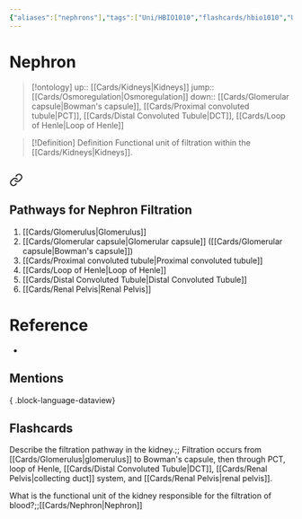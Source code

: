 ```yaml
---
{"aliases":["nephrons"],"tags":["Uni/HBIO1010","flashcards/hbio1010","Uni/LFS112","flashcards/LFS112"],"dg-publish":true,"permalink":"/cards/nephron/","dgPassFrontmatter":true}
---
```


# Nephron

> [!ontology]
> up:: [[Cards/Kidneys\|Kidneys]]
> jump:: [[Cards/Osmoregulation\|Osmoregulation]]
> down:: [[Cards/Glomerular capsule\|Bowman's capsule]], [[Cards/Proximal convoluted tubule\|PCT]], [[Cards/Distal Convoluted Tubule\|DCT]], [[Cards/Loop of Henle\|Loop of Henle]]

> [!Definition] Definition
> Functional unit of filtration within the [[Cards/Kidneys\|Kidneys]].

<style> .container {font-family: sans-serif; text-align: center;} .button-wrapper button {z-index: 1;height: 40px; width: 100px; margin: 10px;padding: 5px;} .excalidraw .App-menu_top .buttonList { display: flex;} .excalidraw-wrapper { height: 800px; margin: 50px; position: relative;} :root[dir="ltr"] .excalidraw .layer-ui__wrapper .zen-mode-transition.App-menu_bottom--transition-left {transform: none;} </style><script src="https://cdn.jsdelivr.net/npm/react@17/umd/react.production.min.js"></script><script src="https://cdn.jsdelivr.net/npm/react-dom@17/umd/react-dom.production.min.js"></script><script type="text/javascript" src="https://cdn.jsdelivr.net/npm/@excalidraw/excalidraw@0/dist/excalidraw.production.min.js"></script><div id="Nephron_Diagramexcalidraw.md1"></div><script>(function(){const InitialData={"type":"excalidraw","version":2,"source":"https://github.com/zsviczian/obsidian-excalidraw-plugin/releases/tag/1.9.19","elements":[{"id":"6bA14_AGK4xGN6hC3sXn4","type":"image","x":-491.64152644230774,"y":-274.7894645800815,"width":473.9731553749598,"height":331.2268541947818,"angle":0,"strokeColor":"transparent","backgroundColor":"transparent","fillStyle":"hachure","strokeWidth":1,"strokeStyle":"solid","roughness":1,"opacity":100,"groupIds":[],"frameId":null,"roundness":null,"seed":1151847818,"version":342,"versionNonce":951529430,"isDeleted":false,"boundElements":null,"updated":1695004104582,"link":null,"locked":false,"status":"pending","fileId":"0e999d949048d9241cc4f2289b904230824fbe9e","scale":[1,1]},{"id":"0Rofz3wk","type":"rectangle","x":-683.93171382157,"y":-324.7712136165841,"width":155,"height":37,"angle":0,"strokeColor":"#1e1e1e","backgroundColor":"transparent","fillStyle":"hachure","strokeWidth":1,"strokeStyle":"solid","roughness":1,"opacity":100,"roundness":{"type":1},"seed":91715,"version":187,"versionNonce":188215242,"updated":1695003428843,"isDeleted":false,"groupIds":[],"boundElements":[{"type":"text","id":"ytBTCTUw"},{"id":"IP2Htj29LViHCZYOqpYau","type":"arrow"}],"link":null,"locked":false},{"text":"Glomerulus","fontSize":20,"fontFamily":1,"textAlign":"center","verticalAlign":"middle","baseline":18,"id":"ytBTCTUw","type":"text","x":-658.011662246863,"y":-318.7712136165841,"width":103.15989685058594,"height":25,"angle":0,"strokeColor":"#1e1e1e","backgroundColor":"transparent","fillStyle":"hachure","strokeWidth":1,"strokeStyle":"solid","roughness":1,"opacity":100,"roundness":{"type":1},"seed":41092,"version":187,"versionNonce":1929078410,"updated":1695003428843,"isDeleted":false,"groupIds":[],"boundElements":[],"link":"[[Cards/Glomerulus\|Glomerulus]]","locked":false,"containerId":"0Rofz3wk","originalText":"Glomerulus","rawText":"[[Cards/Glomerulus\|Glomerulus]]","lineHeight":1.25},{"id":"IP2Htj29LViHCZYOqpYau","type":"arrow","x":-559.8976974034254,"y":-285.5221384938985,"width":89.69342408915628,"height":76.16592360834119,"angle":0,"strokeColor":"#1e1e1e","backgroundColor":"transparent","fillStyle":"hachure","strokeWidth":2,"strokeStyle":"solid","roughness":1,"opacity":100,"groupIds":[],"frameId":null,"roundness":{"type":2},"seed":50420106,"version":184,"versionNonce":842532170,"isDeleted":false,"boundElements":null,"updated":1695004052267,"link":null,"locked":false,"points":[[0,0],[89.69342408915628,76.16592360834119]],"lastCommittedPoint":null,"startBinding":{"elementId":"0Rofz3wk","focus":-0.22258781098526714,"gap":2.2490751226855537},"endBinding":null,"startArrowhead":null,"endArrowhead":"arrow"},{"id":"PbrLwjNj","type":"rectangle","x":-672.5982928079588,"y":-105.92111873171115,"width":199,"height":37,"angle":0,"strokeColor":"#1e1e1e","backgroundColor":"transparent","fillStyle":"hachure","strokeWidth":1,"strokeStyle":"solid","roughness":1,"opacity":100,"roundness":{"type":1},"seed":29866,"version":126,"versionNonce":5336534,"updated":1695003461985,"isDeleted":false,"groupIds":[],"boundElements":[{"type":"text","id":"u2e1BgOc"},{"id":"pIOMhkj_Paiy5e9whtwXb","type":"arrow"}],"link":null,"locked":false},{"text":"Bowman's capsule","fontSize":20,"fontFamily":1,"textAlign":"center","verticalAlign":"middle","baseline":18,"id":"u2e1BgOc","type":"text","x":-658.5882220071776,"y":-99.92111873171115,"width":170.9798583984375,"height":25,"angle":0,"strokeColor":"#1e1e1e","backgroundColor":"transparent","fillStyle":"hachure","strokeWidth":1,"strokeStyle":"solid","roughness":1,"opacity":100,"roundness":{"type":1},"seed":57395,"version":126,"versionNonce":1751830602,"updated":1695003454988,"isDeleted":false,"groupIds":[],"boundElements":[],"link":"[[Cards/Glomerular capsule\|Glomerular capsule]]","locked":false,"containerId":"PbrLwjNj","originalText":"Bowman's capsule","rawText":"[[Cards/Glomerular capsule\|Bowman's capsule]]","lineHeight":1.25},{"id":"pIOMhkj_Paiy5e9whtwXb","type":"arrow","x":-530.0360040834998,"y":-111.25224853940352,"width":83.07992788461542,"height":69.38701923076923,"angle":0,"strokeColor":"#1e1e1e","backgroundColor":"transparent","fillStyle":"hachure","strokeWidth":2,"strokeStyle":"solid","roughness":1,"opacity":100,"groupIds":[],"frameId":null,"roundness":{"type":2},"seed":1632145610,"version":72,"versionNonce":154013770,"isDeleted":false,"boundElements":null,"updated":1695004055432,"link":null,"locked":false,"points":[[0,0],[83.07992788461542,-69.38701923076923]],"lastCommittedPoint":null,"startBinding":{"elementId":"PbrLwjNj","focus":0.1194262354081656,"gap":5.331129807692378},"endBinding":null,"startArrowhead":null,"endArrowhead":"arrow"},{"id":"u0zGNmAD","type":"rectangle","x":-376.91924030833457,"y":-394.62304180863424,"width":80,"height":37,"angle":0,"strokeColor":"#1e1e1e","backgroundColor":"transparent","fillStyle":"hachure","strokeWidth":1,"strokeStyle":"solid","roughness":1,"opacity":100,"roundness":{"type":1},"seed":88300,"version":152,"versionNonce":787305162,"updated":1695003499483,"isDeleted":false,"groupIds":[],"boundElements":[{"type":"text","id":"xjWmFcK7"},{"id":"ZJ_fZzWqO0ZMfn6QVoeUt","type":"arrow"}],"link":null,"locked":false},{"text":"PCT","fontSize":20,"fontFamily":1,"textAlign":"center","verticalAlign":"middle","baseline":18,"id":"xjWmFcK7","type":"text","x":-358.0092213874361,"y":-388.62304180863424,"width":42.179962158203125,"height":25,"angle":0,"strokeColor":"#1e1e1e","backgroundColor":"transparent","fillStyle":"hachure","strokeWidth":1,"strokeStyle":"solid","roughness":1,"opacity":100,"roundness":{"type":1},"seed":7118,"version":152,"versionNonce":745551446,"updated":1695003489644,"isDeleted":false,"groupIds":[],"boundElements":[],"link":"[[Cards/Proximal convoluted tubule\|Proximal convoluted tubule]]","locked":false,"containerId":"u0zGNmAD","originalText":"PCT","rawText":"[[Cards/Proximal convoluted tubule\|PCT]]","lineHeight":1.25},{"id":"ZJ_fZzWqO0ZMfn6QVoeUt","type":"arrow","x":-333.99033100657675,"y":-357.3129456547881,"width":39.55528846153845,"height":102.53605769230768,"angle":0,"strokeColor":"#1e1e1e","backgroundColor":"transparent","fillStyle":"hachure","strokeWidth":2,"strokeStyle":"solid","roughness":1,"opacity":100,"groupIds":[],"frameId":null,"roundness":{"type":2},"seed":1427297046,"version":148,"versionNonce":1705069014,"isDeleted":false,"boundElements":null,"updated":1695004047633,"link":null,"locked":false,"points":[[0,0],[-39.55528846153845,102.53605769230768]],"lastCommittedPoint":null,"startBinding":{"elementId":"u0zGNmAD","focus":-0.2160792684227694,"gap":1},"endBinding":null,"startArrowhead":null,"endArrowhead":"arrow"},{"id":"H8J1bkeA","type":"rectangle","x":-502.3641484504244,"y":84.47551588367332,"width":161,"height":37,"angle":0,"strokeColor":"#1e1e1e","backgroundColor":"transparent","fillStyle":"hachure","strokeWidth":1,"strokeStyle":"solid","roughness":1,"opacity":100,"roundness":{"type":1},"seed":61067,"version":300,"versionNonce":1130057802,"updated":1695004003837,"isDeleted":false,"groupIds":[],"boundElements":[{"type":"text","id":"GROti2Zp"},{"id":"YfLaK_PVFE0a6FP7K3o_h","type":"arrow"}],"link":null,"locked":false},{"text":"Loop of Henle","fontSize":20,"fontFamily":1,"textAlign":"center","verticalAlign":"middle","baseline":18,"id":"GROti2Zp","type":"text","x":-488.01408894114707,"y":90.47551588367332,"width":132.2998809814453,"height":25,"angle":0,"strokeColor":"#1e1e1e","backgroundColor":"transparent","fillStyle":"hachure","strokeWidth":1,"strokeStyle":"solid","roughness":1,"opacity":100,"roundness":{"type":1},"seed":50004,"version":300,"versionNonce":14595850,"updated":1695004003837,"isDeleted":false,"groupIds":[],"boundElements":[],"link":"[[Cards/Loop of Henle\|Loop of Henle]]","locked":false,"containerId":"H8J1bkeA","originalText":"Loop of Henle","rawText":"[[Cards/Loop of Henle\|Loop of Henle]]","lineHeight":1.25},{"id":"YfLaK_PVFE0a6FP7K3o_h","type":"arrow","x":-407.0546675404604,"y":78.20388126828891,"width":65.45315864926829,"height":44.36298076923083,"angle":0,"strokeColor":"#1e1e1e","backgroundColor":"transparent","fillStyle":"hachure","strokeWidth":2,"strokeStyle":"solid","roughness":1,"opacity":100,"groupIds":[],"frameId":null,"roundness":{"type":2},"seed":974959190,"version":188,"versionNonce":1914286870,"isDeleted":false,"boundElements":null,"updated":1695004058328,"link":null,"locked":false,"points":[[0,0],[65.45315864926829,-44.36298076923083]],"lastCommittedPoint":null,"startBinding":{"elementId":"H8J1bkeA","focus":-0.20166628272954099,"gap":6.271634615384414},"endBinding":null,"startArrowhead":null,"endArrowhead":"arrow"},{"id":"a4tFFXMe","type":"rectangle","x":-191.91519086046617,"y":-372.9463591163265,"width":84,"height":37,"angle":0,"strokeColor":"#1e1e1e","backgroundColor":"transparent","fillStyle":"hachure","strokeWidth":1,"strokeStyle":"solid","roughness":1,"opacity":100,"roundness":{"type":1},"seed":26359,"version":84,"versionNonce":195328586,"updated":1695004043171,"isDeleted":false,"groupIds":[],"boundElements":[{"type":"text","id":"8mhKGcuh"},{"id":"ZynQcJwz68QPFNq3HXbNi","type":"arrow"}],"link":null,"locked":false},{"text":"DCT","fontSize":20,"fontFamily":1,"textAlign":"center","verticalAlign":"middle","baseline":18,"id":"8mhKGcuh","type":"text","x":-172.19517438097398,"y":-366.9463591163265,"width":44.559967041015625,"height":25,"angle":0,"strokeColor":"#1e1e1e","backgroundColor":"transparent","fillStyle":"hachure","strokeWidth":1,"strokeStyle":"solid","roughness":1,"opacity":100,"roundness":{"type":1},"seed":71717,"version":84,"versionNonce":1306873622,"updated":1695004033591,"isDeleted":false,"groupIds":[],"boundElements":[],"link":"[[Cards/Distal Convoluted Tubule\|Distal Convoluted Tubule]]","locked":false,"containerId":"a4tFFXMe","originalText":"DCT","rawText":"[[Cards/Distal Convoluted Tubule\|DCT]]","lineHeight":1.25},{"id":"ZynQcJwz68QPFNq3HXbNi","type":"arrow","x":-154.92783100657493,"y":-335.5731620009419,"width":81.5534855769231,"height":75.34555288461542,"angle":0,"strokeColor":"#1e1e1e","backgroundColor":"transparent","fillStyle":"hachure","strokeWidth":2,"strokeStyle":"solid","roughness":1,"opacity":100,"groupIds":[],"frameId":null,"roundness":{"type":2},"seed":1483086858,"version":53,"versionNonce":2054332682,"isDeleted":false,"boundElements":null,"updated":1695004044768,"link":null,"locked":false,"points":[[0,0],[-81.5534855769231,75.34555288461542]],"lastCommittedPoint":null,"startBinding":{"elementId":"a4tFFXMe","focus":-0.24854099253916676,"gap":1},"endBinding":null,"startArrowhead":null,"endArrowhead":"arrow"},{"id":"pBHX5cKK","type":"rectangle","x":-115.62897001649071,"y":-158.93494084709573,"width":180,"height":37,"angle":0,"strokeColor":"#1e1e1e","backgroundColor":"transparent","fillStyle":"hachure","strokeWidth":1,"strokeStyle":"solid","roughness":1,"opacity":100,"roundness":{"type":1},"seed":53461,"version":123,"versionNonce":1720350230,"updated":1695004101777,"isDeleted":false,"groupIds":[],"boundElements":[{"type":"text","id":"TvcC7biH"},{"id":"jVMI9x_ksyonBLD7WWCjd","type":"arrow"}],"link":null,"locked":false},{"text":"Collecting Duct","fontSize":20,"fontFamily":1,"textAlign":"center","verticalAlign":"middle","baseline":18,"id":"TvcC7biH","type":"text","x":-100.02890287781884,"y":-152.93494084709573,"width":148.79986572265625,"height":25,"angle":0,"strokeColor":"#1e1e1e","backgroundColor":"transparent","fillStyle":"hachure","strokeWidth":1,"strokeStyle":"solid","roughness":1,"opacity":100,"roundness":{"type":1},"seed":27442,"version":123,"versionNonce":1228882774,"updated":1695004101777,"isDeleted":false,"groupIds":[],"boundElements":[],"link":"[[Cards/Renal Pelvis\|Renal Pelvis]]","locked":false,"containerId":"pBHX5cKK","originalText":"Collecting Duct","rawText":"[[Cards/Renal Pelvis\|Collecting Duct]]","lineHeight":1.25},{"id":"jVMI9x_ksyonBLD7WWCjd","type":"arrow","x":-116.70968196811332,"y":-139.99073099996687,"width":75.8082932692309,"height":18.13151130671727,"angle":0,"strokeColor":"#1e1e1e","backgroundColor":"transparent","fillStyle":"hachure","strokeWidth":2,"strokeStyle":"solid","roughness":1,"opacity":100,"groupIds":[],"frameId":null,"roundness":{"type":2},"seed":878757846,"version":176,"versionNonce":1982330646,"isDeleted":false,"boundElements":null,"updated":1695004109853,"link":null,"locked":false,"points":[[0,0],[-75.8082932692309,18.13151130671727]],"lastCommittedPoint":null,"startBinding":{"elementId":"pBHX5cKK","focus":0.5331581573066781,"gap":1.0807119516226038},"endBinding":null,"startArrowhead":null,"endArrowhead":"arrow"}],"appState":{"theme":"dark","viewBackgroundColor":"#ffffff","currentItemStrokeColor":"#1e1e1e","currentItemBackgroundColor":"transparent","currentItemFillStyle":"hachure","currentItemStrokeWidth":2,"currentItemStrokeStyle":"solid","currentItemRoughness":1,"currentItemOpacity":100,"currentItemFontFamily":1,"currentItemFontSize":20,"currentItemTextAlign":"left","currentItemStartArrowhead":null,"currentItemEndArrowhead":"arrow","scrollX":859.9999463911903,"scrollY":588.8964793086342,"zoom":{"value":1.3},"currentItemRoundness":"round","gridSize":null,"gridColor":{"Bold":"#C9C9C9FF","Regular":"#EDEDEDFF"},"currentStrokeOptions":null,"previousGridSize":null,"frameRendering":{"enabled":true,"clip":true,"name":true,"outline":true}},"files":{}};InitialData.scrollToContent=true;App=()=>{const e=React.useRef(null),t=React.useRef(null),[n,i]=React.useState({width:void 0,height:void 0});return React.useEffect(()=>{i({width:t.current.getBoundingClientRect().width,height:t.current.getBoundingClientRect().height});const e=()=>{i({width:t.current.getBoundingClientRect().width,height:t.current.getBoundingClientRect().height})};return window.addEventListener("resize",e),()=>window.removeEventListener("resize",e)},[t]),React.createElement(React.Fragment,null,React.createElement("div",{className:"excalidraw-wrapper",ref:t},React.createElement(ExcalidrawLib.Excalidraw,{ref:e,width:n.width,height:n.height,initialData:InitialData,viewModeEnabled:!0,zenModeEnabled:!0,gridModeEnabled:!1})))},excalidrawWrapper=document.getElementById("Nephron_Diagramexcalidraw.md1");ReactDOM.render(React.createElement(App),excalidrawWrapper);})();</script>

## 
<div class="transclusion internal-embed is-loaded"><a class="markdown-embed-link" href="/cards/nephron-filtration/#pathways-for-nephron-filtration" aria-label="Open link"><svg xmlns="http://www.w3.org/2000/svg" width="24" height="24" viewBox="0 0 24 24" fill="none" stroke="currentColor" stroke-width="2" stroke-linecap="round" stroke-linejoin="round" class="svg-icon lucide-link"><path d="M10 13a5 5 0 0 0 7.54.54l3-3a5 5 0 0 0-7.07-7.07l-1.72 1.71"></path><path d="M14 11a5 5 0 0 0-7.54-.54l-3 3a5 5 0 0 0 7.07 7.07l1.71-1.71"></path></svg></a><div class="markdown-embed">



## Pathways for Nephron Filtration

<style> .container {font-family: sans-serif; text-align: center;} .button-wrapper button {z-index: 1;height: 40px; width: 100px; margin: 10px;padding: 5px;} .excalidraw .App-menu_top .buttonList { display: flex;} .excalidraw-wrapper { height: 800px; margin: 50px; position: relative;} :root[dir="ltr"] .excalidraw .layer-ui__wrapper .zen-mode-transition.App-menu_bottom--transition-left {transform: none;} </style><script src="https://cdn.jsdelivr.net/npm/react@17/umd/react.production.min.js"></script><script src="https://cdn.jsdelivr.net/npm/react-dom@17/umd/react-dom.production.min.js"></script><script type="text/javascript" src="https://cdn.jsdelivr.net/npm/@excalidraw/excalidraw@0/dist/excalidraw.production.min.js"></script><div id="Flow_of_Filtration_in_the_Nephronexcalidraw.md1"></div><script>(function(){const InitialData={"type":"excalidraw","version":2,"source":"https://github.com/zsviczian/obsidian-excalidraw-plugin/releases/tag/1.9.19","elements":[{"id":"n5H1msrB","type":"rectangle","x":720,"y":260,"width":168.79986572265625,"height":45,"angle":0,"strokeColor":"#1e1e1e","backgroundColor":"transparent","fillStyle":"hachure","strokeWidth":1,"strokeStyle":"solid","roughness":1,"opacity":100,"roundness":null,"seed":25604,"version":9,"versionNonce":326103853,"updated":1694999846995,"isDeleted":false,"groupIds":["PdXMSIyK"],"boundElements":[{"id":"mWa_SrsTRVzPD0c-j4vGc","type":"arrow"}],"link":null,"locked":false},{"type":"rectangle","version":9,"versionNonce":542977091,"isDeleted":false,"id":"A6H1Jo8S","fillStyle":"hachure","strokeWidth":1,"strokeStyle":"solid","roughness":1,"opacity":100,"angle":0,"x":560,"y":260,"strokeColor":"#1e1e1e","backgroundColor":"transparent","width":64.55996704101562,"height":45,"seed":87907,"groupIds":["VTfIm8CT"],"frameId":null,"roundness":null,"boundElements":[{"id":"mWa_SrsTRVzPD0c-j4vGc","type":"arrow"}],"updated":1694999850832,"link":null,"locked":false},{"type":"rectangle","version":7,"versionNonce":1300860333,"isDeleted":false,"id":"xpsSwAZ6","fillStyle":"hachure","strokeWidth":1,"strokeStyle":"solid","roughness":1,"opacity":100,"angle":0,"x":320,"y":260,"strokeColor":"#1e1e1e","backgroundColor":"transparent","width":152.2998809814453,"height":45,"seed":26156,"groupIds":["baxgTLI2"],"frameId":null,"roundness":null,"boundElements":[{"id":"XToCCI2OQKUPMhZ8UXzT9","type":"arrow"},{"id":"rn_5KhxWBDVdTsSSV5O1u","type":"arrow"}],"updated":1694999480549,"link":null,"locked":false},{"type":"rectangle","version":124,"versionNonce":1041854403,"isDeleted":false,"id":"zzsJn9hE","fillStyle":"hachure","strokeWidth":1,"strokeStyle":"solid","roughness":1,"opacity":100,"angle":0,"x":180,"y":260,"strokeColor":"#1e1e1e","backgroundColor":"transparent","width":62.179962158203125,"height":45,"seed":94240,"groupIds":["8NvmM9yT"],"frameId":null,"roundness":null,"boundElements":[{"id":"XToCCI2OQKUPMhZ8UXzT9","type":"arrow"},{"id":"kug4wDJeRhTmCEZNed6GJ","type":"arrow"}],"updated":1694999475925,"link":null,"locked":false},{"type":"rectangle","version":185,"versionNonce":184579203,"isDeleted":false,"id":"sVrJGNhO","fillStyle":"hachure","strokeWidth":1,"strokeStyle":"solid","roughness":1,"opacity":100,"angle":0,"x":-80,"y":260,"strokeColor":"#1e1e1e","backgroundColor":"transparent","width":190.9798583984375,"height":45,"seed":76357,"groupIds":["MNsynLdU"],"frameId":null,"roundness":null,"boundElements":[{"id":"kug4wDJeRhTmCEZNed6GJ","type":"arrow"}],"updated":1694999475925,"link":null,"locked":false},{"type":"rectangle","version":71,"versionNonce":396817411,"isDeleted":false,"id":"3rhGFiug","fillStyle":"hachure","strokeWidth":1,"strokeStyle":"solid","roughness":1,"opacity":100,"angle":0,"x":-280,"y":260,"strokeColor":"#1e1e1e","backgroundColor":"transparent","width":123.15989685058594,"height":45,"seed":63163,"groupIds":["yeUeW5Aq"],"frameId":null,"roundness":null,"boundElements":[{"id":"X5t6sY07uEg2Y03pnsoG0","type":"arrow"}],"updated":1694999461101,"link":null,"locked":false},{"type":"text","version":154,"versionNonce":761861069,"isDeleted":false,"id":"8y9qD8Wh","fillStyle":"hachure","strokeWidth":1,"strokeStyle":"solid","roughness":1,"opacity":100,"angle":0,"x":-270,"y":270,"strokeColor":"#1e1e1e","backgroundColor":"transparent","width":103.15989685058594,"height":25,"seed":96,"groupIds":["yeUeW5Aq"],"frameId":null,"roundness":{"type":1},"boundElements":[{"id":"X5t6sY07uEg2Y03pnsoG0","type":"arrow"}],"updated":1694999515145,"link":"[[Cards/Glomerulus\|Glomerulus]]","locked":false,"fontSize":20,"fontFamily":1,"text":"Glomerulus","rawText":"[[Cards/Glomerulus\|Glomerulus]]","textAlign":"left","verticalAlign":"middle","containerId":null,"originalText":"Glomerulus","lineHeight":1.25,"baseline":18},{"type":"text","version":300,"versionNonce":2076577603,"isDeleted":false,"id":"FPYe997C","fillStyle":"hachure","strokeWidth":1,"strokeStyle":"solid","roughness":1,"opacity":100,"angle":0,"x":-70.04296875,"y":271.03515625,"strokeColor":"#1e1e1e","backgroundColor":"transparent","width":170.9798583984375,"height":25,"seed":89913,"groupIds":["MNsynLdU"],"frameId":null,"roundness":{"type":1},"boundElements":[{"id":"X5t6sY07uEg2Y03pnsoG0","type":"arrow"}],"updated":1694999461101,"link":"[[Cards/Glomerular capsule\|Glomerular capsule]]","locked":false,"fontSize":20,"fontFamily":1,"text":"Bowman's capsule","rawText":"[[Cards/Glomerular capsule\|Bowman's capsule]]","textAlign":"left","verticalAlign":"middle","containerId":null,"originalText":"Bowman's capsule","lineHeight":1.25,"baseline":18},{"type":"text","version":123,"versionNonce":186282509,"isDeleted":false,"id":"Tf2f9BCq","fillStyle":"hachure","strokeWidth":1,"strokeStyle":"solid","roughness":1,"opacity":100,"angle":0,"x":190,"y":270,"strokeColor":"#1e1e1e","backgroundColor":"transparent","width":42.179962158203125,"height":25,"seed":15492,"groupIds":["8NvmM9yT"],"frameId":null,"roundness":{"type":1},"boundElements":[],"updated":1694999410875,"link":"[[Cards/Proximal convoluted tubule\|Proximal convoluted tubule]]","locked":false,"fontSize":20,"fontFamily":1,"text":"PCT","rawText":"[[Cards/Proximal convoluted tubule\|PCT]]","textAlign":"left","verticalAlign":"middle","containerId":null,"originalText":"PCT","lineHeight":1.25,"baseline":18},{"type":"text","version":10,"versionNonce":901176611,"isDeleted":false,"id":"TG8c9qsD","fillStyle":"hachure","strokeWidth":1,"strokeStyle":"solid","roughness":1,"opacity":100,"angle":0,"x":330,"y":270,"strokeColor":"#1e1e1e","backgroundColor":"transparent","width":132.2998809814453,"height":25,"seed":45295,"groupIds":["baxgTLI2"],"frameId":null,"roundness":{"type":1},"boundElements":[{"id":"rn_5KhxWBDVdTsSSV5O1u","type":"arrow"}],"updated":1694999858671,"link":"[[Cards/Loop of Henle\|Loop of Henle]]","locked":false,"fontSize":20,"fontFamily":1,"text":"Loop of Henle","rawText":"[[Cards/Loop of Henle\|Loop of Henle]]","textAlign":"left","verticalAlign":"middle","containerId":null,"originalText":"Loop of Henle","lineHeight":1.25,"baseline":18},{"type":"text","version":12,"versionNonce":1488972397,"isDeleted":false,"id":"zPeeKGOr","fillStyle":"hachure","strokeWidth":1,"strokeStyle":"solid","roughness":1,"opacity":100,"angle":0,"x":570,"y":270,"strokeColor":"#1e1e1e","backgroundColor":"transparent","width":44.559967041015625,"height":25,"seed":69148,"groupIds":["VTfIm8CT"],"frameId":null,"roundness":{"type":1},"boundElements":[{"id":"rn_5KhxWBDVdTsSSV5O1u","type":"arrow"},{"id":"mWa_SrsTRVzPD0c-j4vGc","type":"arrow"}],"updated":1694999846995,"link":"[[Cards/Distal Convoluted Tubule\|Distal Convoluted Tubule]]","locked":false,"fontSize":20,"fontFamily":1,"text":"DCT","rawText":"[[Cards/Distal Convoluted Tubule\|DCT]]","textAlign":"left","verticalAlign":"middle","containerId":null,"originalText":"DCT","lineHeight":1.25,"baseline":18},{"type":"arrow","version":13,"versionNonce":371606669,"isDeleted":false,"id":"X5t6sY07uEg2Y03pnsoG0","fillStyle":"hachure","strokeWidth":2,"strokeStyle":"solid","roughness":1,"opacity":100,"angle":0,"x":-160.18665037391708,"y":281.1198006489687,"strokeColor":"#1e1e1e","backgroundColor":"transparent","width":80,"height":0,"seed":972013229,"groupIds":[],"frameId":null,"roundness":{"type":2},"boundElements":[],"updated":1694999518716,"link":null,"locked":false,"startBinding":{"elementId":"8y9qD8Wh","focus":-0.11041594808250467,"gap":6.653452775496987},"endBinding":{"elementId":"FPYe997C","focus":0.1932284480825047,"gap":10.143681623917075},"lastCommittedPoint":null,"startArrowhead":null,"endArrowhead":"arrow","points":[[0,0],[80,0]]},{"type":"arrow","version":10,"versionNonce":296486445,"isDeleted":false,"id":"XToCCI2OQKUPMhZ8UXzT9","fillStyle":"hachure","strokeWidth":1,"strokeStyle":"solid","roughness":1,"opacity":100,"angle":0,"x":240,"y":280,"strokeColor":"#1e1e1e","backgroundColor":"transparent","width":80,"height":0,"seed":795422435,"groupIds":[],"frameId":null,"roundness":{"type":2},"boundElements":[],"updated":1694999470323,"link":null,"locked":false,"startBinding":{"elementId":"zzsJn9hE","focus":-0.1111111111111111,"gap":1},"endBinding":{"elementId":"xpsSwAZ6","focus":0.1111111111111111,"gap":1},"lastCommittedPoint":null,"startArrowhead":null,"endArrowhead":"arrow","points":[[0,0],[80,0]]},{"type":"arrow","version":8,"versionNonce":716572259,"isDeleted":false,"id":"kug4wDJeRhTmCEZNed6GJ","fillStyle":"hachure","strokeWidth":2,"strokeStyle":"solid","roughness":1,"opacity":100,"angle":0,"x":120,"y":280,"strokeColor":"#1e1e1e","backgroundColor":"transparent","width":60,"height":0,"seed":1096294125,"groupIds":[],"frameId":null,"roundness":{"type":2},"boundElements":[],"updated":1694999522035,"link":null,"locked":false,"startBinding":{"elementId":"sVrJGNhO","focus":-0.1111111111111111,"gap":9.0201416015625},"endBinding":{"elementId":"zzsJn9hE","focus":0.1111111111111111,"gap":1},"lastCommittedPoint":null,"startArrowhead":null,"endArrowhead":"arrow","points":[[0,0],[60,0]]},{"type":"arrow","version":43,"versionNonce":1689702925,"isDeleted":false,"id":"rn_5KhxWBDVdTsSSV5O1u","fillStyle":"hachure","strokeWidth":2,"strokeStyle":"solid","roughness":1,"opacity":100,"angle":0,"x":475.2668504961367,"y":280.72020972972473,"strokeColor":"#1e1e1e","backgroundColor":"transparent","width":81.58482142857144,"height":0.17410714285711038,"seed":24936291,"groupIds":[],"frameId":null,"roundness":{"type":2},"boundElements":[],"updated":1694999860631,"link":null,"locked":false,"startBinding":{"elementId":"TG8c9qsD","focus":-0.15414957810420338,"gap":12.966969514691414},"endBinding":{"elementId":"zPeeKGOr","focus":0.12194231229855372,"gap":13.148328075291829},"lastCommittedPoint":null,"startArrowhead":null,"endArrowhead":"arrow","points":[[0,0],[81.58482142857144,0.17410714285711038]]},{"text":"Collecting Duct","fontSize":20,"fontFamily":1,"textAlign":"left","verticalAlign":"middle","baseline":18,"id":"azgY76Iu","type":"text","x":730,"y":270,"width":148.79986572265625,"height":25,"angle":0,"strokeColor":"#1e1e1e","backgroundColor":"transparent","fillStyle":"hachure","strokeWidth":1,"strokeStyle":"solid","roughness":1,"opacity":100,"roundness":{"type":1},"seed":83697,"version":10,"versionNonce":491736867,"updated":1694999850832,"isDeleted":false,"groupIds":["PdXMSIyK"],"boundElements":[{"id":"mWa_SrsTRVzPD0c-j4vGc","type":"arrow"}],"link":"[[Cards/Renal Pelvis\|Renal Pelvis]]","locked":false,"containerId":null,"originalText":"Collecting Duct","rawText":"[[Cards/Renal Pelvis\|Collecting Duct]]","lineHeight":1.25},{"id":"mWa_SrsTRVzPD0c-j4vGc","type":"arrow","x":631.7767857142857,"y":280.1741071428571,"width":88.22321428571433,"height":0.17410714285711038,"angle":0,"strokeColor":"#1e1e1e","backgroundColor":"transparent","fillStyle":"hachure","strokeWidth":2,"strokeStyle":"solid","roughness":1,"opacity":100,"groupIds":[],"frameId":null,"roundness":{"type":2},"seed":1466323427,"version":52,"versionNonce":466680941,"isDeleted":false,"boundElements":null,"updated":1694999855083,"link":null,"locked":false,"points":[[0,0],[88.22321428571433,-0.17410714285711038]],"lastCommittedPoint":null,"startBinding":{"elementId":"A6H1Jo8S","focus":-0.09962666267058343,"gap":7.216818673270041},"endBinding":{"elementId":"azgY76Iu","focus":0.2108482967946517,"gap":10},"startArrowhead":null,"endArrowhead":"arrow"}],"appState":{"theme":"dark","viewBackgroundColor":"#ffffff","currentItemStrokeColor":"#1e1e1e","currentItemBackgroundColor":"transparent","currentItemFillStyle":"hachure","currentItemStrokeWidth":2,"currentItemStrokeStyle":"solid","currentItemRoughness":1,"currentItemOpacity":100,"currentItemFontFamily":1,"currentItemFontSize":20,"currentItemTextAlign":"left","currentItemStartArrowhead":null,"currentItemEndArrowhead":"arrow","scrollX":573.1928311427783,"scrollY":384.4868299793585,"zoom":{"value":0.8966013094424556},"currentItemRoundness":"round","gridSize":null,"gridColor":{"Bold":"#C9C9C9FF","Regular":"#EDEDEDFF"},"currentStrokeOptions":null,"previousGridSize":null,"frameRendering":{"enabled":true,"clip":true,"name":true,"outline":true}},"files":{}};InitialData.scrollToContent=true;App=()=>{const e=React.useRef(null),t=React.useRef(null),[n,i]=React.useState({width:void 0,height:void 0});return React.useEffect(()=>{i({width:t.current.getBoundingClientRect().width,height:t.current.getBoundingClientRect().height});const e=()=>{i({width:t.current.getBoundingClientRect().width,height:t.current.getBoundingClientRect().height})};return window.addEventListener("resize",e),()=>window.removeEventListener("resize",e)},[t]),React.createElement(React.Fragment,null,React.createElement("div",{className:"excalidraw-wrapper",ref:t},React.createElement(ExcalidrawLib.Excalidraw,{ref:e,width:n.width,height:n.height,initialData:InitialData,viewModeEnabled:!0,zenModeEnabled:!0,gridModeEnabled:!1})))},excalidrawWrapper=document.getElementById("Flow_of_Filtration_in_the_Nephronexcalidraw.md1");ReactDOM.render(React.createElement(App),excalidrawWrapper);})();</script>

1. [[Cards/Glomerulus\|Glomerulus]]
2. [[Cards/Glomerular capsule\|Glomerular capsule]] ([[Cards/Glomerular capsule\|Bowman's capsule]])
3. [[Cards/Proximal convoluted tubule\|Proximal convoluted tubule]]
4. [[Cards/Loop of Henle\|Loop of Henle]]
5. [[Cards/Distal Convoluted Tubule\|Distal Convoluted Tubule]]
6. [[Cards/Renal Pelvis\|Renal Pelvis]]


</div></div>


# Reference
- 
## Mentions

{ .block-language-dataview}

## Flashcards

Describe the filtration pathway in the kidney.;; Filtration occurs from [[Cards/Glomerulus\|glomerulus]] to Bowman's capsule, then through PCT, loop of Henle, [[Cards/Distal Convoluted Tubule\|DCT]], [[Cards/Renal Pelvis\|collecting duct]] system, and [[Cards/Renal Pelvis\|renal pelvis]].
<!--SR:!2023-08-17,1,230-->

What is the functional unit of the kidney responsible for the filtration of blood?;;[[Cards/Nephron\|Nephron]]